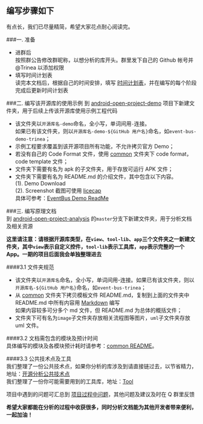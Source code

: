 编写步骤如下
---------
有点长，我们已尽量精简，希望大家花点耐心阅读完。  

###一. 准备
- 进群后  
按照群公告修改群昵称，以想分析的库开头。群里发下自己的 Github 帐号并 @Trinea 以添加权限  
- 填写时间计划表  
读完本文档后，根据自己的时间安排，填写 [时间计划表](./schedule.md)，并在编写的每个阶段完成后更新时间计划表 

###二. 编写该开源库的使用示例
到 [android-open-project-demo](https://github.com/aosp-exchange-group/android-open-project-demo) 项目下新建文件夹，用于后续上传该开源库使用示例工程代码  
- 该文件夹以`开源库名-demo`命名，全小写，单词间用`-`连接。  
如果已有该文件夹，则以`开源库名-demo-${GitHub 用户名}`命名，如`event-bus-demo-trinea`；  
- 示例工程要求覆盖到该开源项目所有功能，不允许拷贝官方 Demo；  
- 若没有自己的 Code Format 文件，使用 [common](https://github.com/aosp-exchange-group/android-open-project-demo/tree/master/common) 文件夹下 code format，code template 文件；  
- 文件夹下需要有名为 apk 的子文件夹，用于存放可运行 APK 文件；  
- 文件夹下需要有名为 README.md 的介绍文件，其中包含以下内容。  
(1). Demo Download  
(2). Screenshot 截图可使用 [licecap](http://www.cockos.com/licecap/)  
具体可参考：[EventBus Demo ReadMe](https://github.com/android-cn/android-open-project-demo/tree/master/event-bus-demo)  
  
###三. 编写原理文档  
到 [android-open-project-analysis](../../) 的`master`分支下新建文件夹，用于分析文档及相关资源  

**这里请注意：请根据开源库类型，在`view`、`tool-lib`、`app`三个文件夹之一新建文件夹，其中`view`表示自定义控件，`tool-lib`表示工具库，`app`表示完整的一个 App。一期的项目后面我会单独整理进去**  

####3.1 文件夹规范  
- 该文件夹以`开源库名`命名，全小写，单词间用-连接。如果已有该文件夹，则以`开源库名-${GitHub 用户名}`命名，如`event-bus-trinea`；  
- 从 [common](./common) 文件夹下拷贝模板文件 README.md，复制到上面的文件夹中  
README.md 中所有内容用 [Markdown](./common/tool#1-markdown) 编写  
如果内容较多可分多个 md 文件，但 README.md 为总体的概括文件；  
- 文件夹下可有名为`image`子文件夹存放相关流程图等图片，`uml`子文件夹存放 uml 文件。  

####3.2 文档需包含的模块及预计时间  
具体编写的模块及各模块预计耗时请参考：[common README](./common/README.md)。  

####3.3 公共技术点及工具  
我们整理了一份公共技术点，如果你分析的库涉及到请直接链过去，以节省精力，地址：[开源分析公共技术点](./tech)  
我们整理了一份你可能需要用到的工具库，地址：[Tool](./common/tool/README.md)   

项目中遇到的问题可汇总到 [项目过程中问题](./problem.md)，其他问题及建议及时在 Q 群里反馈  

**希望大家都能在分析的过程中收获很多，同时分析文档能为其他开发者带来便利，一起加油！**   

